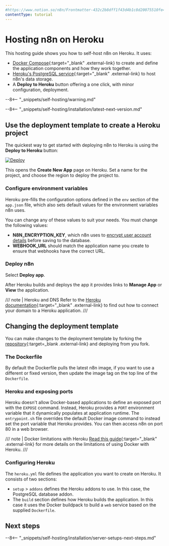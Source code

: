 ```yaml
---
#https://www.notion.so/n8n/Frontmatter-432c2b8dff1f43d4b1c8d20075510fe4
contentType: tutorial
---
```


# Hosting n8n on Heroku

This hosting guide shows you how to self-host n8n on Heroku. It uses:


- [Docker Compose](https://docs.docker.com/compose/){:target="_blank" .external-link} to create and define the application components and how they work together.
- [Heroku's PostgreSQL service](https://devcenter.heroku.com/categories/heroku-postgres){:target="_blank" .external-link} to host n8n's data storage.
- A **Deploy to Heroku** button offering a one click, with minor configuration, deployment.

--8<-- "_snippets/self-hosting/warning.md"

--8<-- "_snippets/self-hosting/installation/latest-next-version.md"


## Use the deployment template to create a Heroku project

The quickest way to get started with deploying n8n to Heroku is using the **Deploy to Heroku** button:

[![Deploy](https://www.herokucdn.com/deploy/button.svg)](https://dashboard.heroku.com/new?template=https://github.com/n8n-io/n8n-heroku/tree/main)

This opens the **Create New App** page on Heroku. Set a name for the project, and choose the region to deploy the project to.

### Configure environment variables

Heroku pre-fills the configuration options defined in the `env` section of the `app.json` file, which also sets default values for the environment variables n8n uses.

You can change any of these values to suit your needs. You must change the following values:

- **N8N_ENCRYPTION_KEY**, which n8n uses to [encrypt user account details](/hosting/configuration/environment-variables/deployment.md) before saving to the database.
- **WEBHOOK_URL** should match the application name you create to ensure that webhooks have the correct URL.

### Deploy n8n

Select **Deploy app**.

After Heroku builds and deploys the app it provides links to **Manage App** or **View** the application.

/// note | Heroku and DNS
Refer to the [Heroku documentation](https://devcenter.heroku.com/categories/networking-dns){:target="_blank" .external-link} to find out how to connect your domain to a Heroku application.
///
## Changing the deployment template

You can make changes to the deployment template by forking the [repository](https://github.com/n8n-io/n8n-heroku){:target=_blank .external-link} and deploying from you fork.

### The Dockerfile

By default the Dockerfile pulls the latest n8n image, if you want to use a different or fixed version, then update the image tag on the top line of the `Dockerfile`.

### Heroku and exposing ports

Heroku doesn't allow Docker-based applications to define an exposed port with the `EXPOSE` command. Instead, Heroku provides a `PORT` environment variable that it dynamically populates at application runtime. The `entrypoint.sh` file overrides the default Docker image command to instead set the port variable that Heroku provides. You can then access n8n on port 80 in a web browser.

/// note | Docker limitations with Heroku
[Read this guide](https://devcenter.heroku.com/articles/container-registry-and-runtime#unsupported-dockerfile-commands){:target="_blank" .external-link} for more details on the limitations of using Docker with Heroku.
///
### Configuring Heroku

The `heroku.yml` file defines the application you want to create on Heroku. It consists of two sections:

* `setup` > `addons` defines the Heroku addons to use. In this case, the PostgreSQL database addon.
* The `build` section defines how Heroku builds the application. In this case it uses the Docker buildpack to build a `web` service based on the supplied `Dockerfile`.

## Next steps

--8<-- "_snippets/self-hosting/installation/server-setups-next-steps.md"
